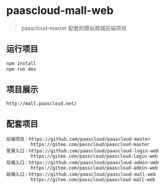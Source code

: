 # paascloud-mall-web

> paascloud-master 配套的模拟商城前端项目

## 运行项目

``` bash
npm install
npm run dev
```

## 项目展示

```
http://mall.paascloud.net/
```

## 配套项目

```
后端项目：https://github.com/paascloud/paascloud-master 
         https://gitee.com/passcloud/paascloud-master
登录入口：https://github.com/paascloud/paascloud-login-web
         https://gitee.com/passcloud/paascloud-login-web
后端入口：https://github.com/paascloud/paascloud-admin-web
         https://gitee.com/passcloud/paascloud-admin-web
前端入口：https://github.com/paascloud/paascloud-mall-web
         https://gitee.com/passcloud/paascloud-mall-web
```
